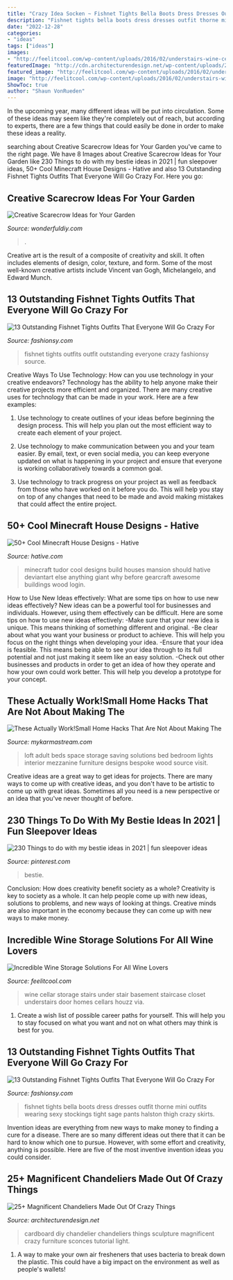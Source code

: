 ```yaml
---
title: "Crazy Idea Socken ~ Fishnet Tights Bella Boots Dress Dresses Outfit Thorne Mini Outfits Wearing Sexy Stockings Tight Sage Pants Halston Thigh Crazy Skirts"
description: "Fishnet tights bella boots dress dresses outfit thorne mini outfits wearing sexy stockings tight sage pants halston thigh crazy skirts"
date: "2022-12-28"
categories:
- "ideas"
tags: ["ideas"]
images:
- "http://feelitcool.com/wp-content/uploads/2016/02/understairs-wine-cellar.jpg"
featuredImage: "http://cdn.architecturendesign.net/wp-content/uploads/2014/08/10-Cardboard-Chandelier1.jpg"
featured_image: "http://feelitcool.com/wp-content/uploads/2016/02/understairs-wine-cellar.jpg"
image: "http://feelitcool.com/wp-content/uploads/2016/02/understairs-wine-cellar.jpg"
ShowToc: true
author: "Shaun VonRueden"
---
```



In the upcoming year, many different ideas will be put into circulation. Some of these ideas may seem like they're completely out of reach, but according to experts, there are a few things that could easily be done in order to make these ideas a reality.

	

		
searching about Creative Scarecrow Ideas for Your Garden you've came to the right page. We have 8 Images about Creative Scarecrow Ideas for Your Garden like 230 Things to do with my bestie ideas in 2021 | fun sleepover ideas, 50+ Cool Minecraft House Designs - Hative and also 13 Outstanding Fishnet Tights Outfits That Everyone Will Go Crazy For. Here you go:
		
    
## Creative Scarecrow Ideas For Your Garden

<img loading=lazy src="https://cdn.wonderfuldiy.com/wp-content/uploads/2017/06/Mini-clay-pot-scarecrow.jpg" onerror="this.onerror=null;this.src='https://tse3.mm.bing.net/th?id=OIP.lKzraHNikZmigcZ59EyRwQHaLG&amp;pid=15.1';" alt="Creative Scarecrow Ideas for Your Garden">

_Source: wonderfuldiy.com_

>. 

	

Creative art is the result of a composite of creativity and skill. It often includes elements of design, color, texture, and form. Some of the most well-known creative artists include Vincent van Gogh, Michelangelo, and Edward Munch.

    
## 13 Outstanding Fishnet Tights Outfits That Everyone Will Go Crazy For

<img loading=lazy src="https://fashionsy.com/wp-content/uploads/2017/04/fishnet-tights-outfit-5-1.jpg" onerror="this.onerror=null;this.src='https://tse1.mm.bing.net/th?id=OIP.ldjiuWHKxeaYsEECdEfVvwHaLH&amp;pid=15.1';" alt="13 Outstanding Fishnet Tights Outfits That Everyone Will Go Crazy For">

_Source: fashionsy.com_

>fishnet tights outfits outfit outstanding everyone crazy fashionsy source. 

	

Creative Ways To Use Technology: How can you use technology in your creative endeavors?
Technology has the ability to help anyone make their creative projects more efficient and organized. There are many creative uses for technology that can be made in your work. Here are a few examples:
1. Use technology to create outlines of your ideas before beginning the design process. This will help you plan out the most efficient way to create each element of your project.

2. Use technology to make communication between you and your team easier. By email, text, or even social media, you can keep everyone updated on what is happening in your project and ensure that everyone is working collaboratively towards a common goal.

3. Use technology to track progress on your project as well as feedback from those who have worked on it before you do. This will help you stay on top of any changes that need to be made and avoid making mistakes that could affect the entire project.

    
## 50+ Cool Minecraft House Designs - Hative

<img loading=lazy src="https://hative.com/wp-content/uploads/2014/02/minecraft-houses/minecraft-tudor-house-17.jpg" onerror="this.onerror=null;this.src='https://tse3.mm.bing.net/th?id=OIP.Qkdy7UdO2eV2PnQwAqTxtwHaD4&amp;pid=15.1';" alt="50+ Cool Minecraft House Designs - Hative">

_Source: hative.com_

>minecraft tudor cool designs build houses mansion should hative deviantart else anything giant why before gearcraft awesome buildings wood login. 

	

How to Use New Ideas effectively: What are some tips on how to use new ideas effectively?
New ideas can be a powerful tool for businesses and individuals. However, using them effectively can be difficult. Here are some tips on how to use new ideas effectively: 
-Make sure that your new idea is unique. This means thinking of something different and original. 
-Be clear about what you want your business or product to achieve. This will help you focus on the right things when developing your idea. 
-Ensure that your idea is feasible. This means being able to see your idea through to its full potential and not just making it seem like an easy solution. 
-Check out other businesses and products in order to get an idea of how they operate and how your own could work better. This will help you develop a prototype for your concept.

    
## These Actually Work!Small Home Hacks That Are Not About Making The

<img loading=lazy src="https://mykarmastream.com/wp-content/uploads/2017/05/adult-loft-bed-wood-lights.jpg" onerror="this.onerror=null;this.src='https://tse4.mm.bing.net/th?id=OIP.CBi99-6a6SEbUTIcunxuxQHaE9&amp;pid=15.1';" alt="These Actually Work!Small Home Hacks That Are Not About Making The">

_Source: mykarmastream.com_

>loft adult beds space storage saving solutions bed bedroom lights interior mezzanine furniture designs bespoke wood source visit. 

	

Creative ideas are a great way to get ideas for projects. There are many ways to come up with creative ideas, and you don't have to be artistic to come up with great ideas. Sometimes all you need is a new perspective or an idea that you've never thought of before.

    
## 230 Things To Do With My Bestie Ideas In 2021 | Fun Sleepover Ideas

<img loading=lazy src="https://i.pinimg.com/474x/3b/48/ea/3b48ea89ec8ae64f56988907594172fe.jpg" onerror="this.onerror=null;this.src='https://tse3.mm.bing.net/th?id=OIP.YtB4M7RGvEca4mGWyuJrZgAAAA&amp;pid=15.1';" alt="230 Things to do with my bestie ideas in 2021 | fun sleepover ideas">

_Source: pinterest.com_

>bestie. 

	

Conclusion: How does creativity benefit society as a whole?
Creativity is key to society as a whole. It can help people come up with new ideas, solutions to problems, and new ways of looking at things. Creative minds are also important in the economy because they can come up with new ways to make money.

    
## Incredible Wine Storage Solutions For All Wine Lovers

<img loading=lazy src="http://feelitcool.com/wp-content/uploads/2016/02/understairs-wine-cellar.jpg" onerror="this.onerror=null;this.src='https://tse1.mm.bing.net/th?id=OIP.d1cQT0nwQj459xH8w1oUvgHaLH&amp;pid=15.1';" alt="Incredible Wine Storage Solutions For All Wine Lovers">

_Source: feelitcool.com_

>wine cellar storage stairs under stair basement staircase closet understairs door homes cellars houzz via. 

	

1. Create a wish list of possible career paths for yourself. This will help you to stay focused on what you want and not on what others may think is best for you. 

    
## 13 Outstanding Fishnet Tights Outfits That Everyone Will Go Crazy For

<img loading=lazy src="http://fashionsy.com/wp-content/uploads/2017/04/fishnet-tights-outfit-3-1.jpg" onerror="this.onerror=null;this.src='https://tse2.mm.bing.net/th?id=OIP.uaTRAf8ynbFKtef_6NAAPQHaJr&amp;pid=15.1';" alt="13 Outstanding Fishnet Tights Outfits That Everyone Will Go Crazy For">

_Source: fashionsy.com_

>fishnet tights bella boots dress dresses outfit thorne mini outfits wearing sexy stockings tight sage pants halston thigh crazy skirts. 

	

Invention ideas are everything from new ways to make money to finding a cure for a disease. There are so many different ideas out there that it can be hard to know which one to pursue. However, with some effort and creativity, anything is possible. Here are five of the most inventive invention ideas you could consider.

    
## 25+ Magnificent Chandeliers Made Out Of Crazy Things

<img loading=lazy src="http://cdn.architecturendesign.net/wp-content/uploads/2014/08/10-Cardboard-Chandelier1.jpg" onerror="this.onerror=null;this.src='https://tse2.mm.bing.net/th?id=OIP.K3xxGPQfwYthqaiJBw-b3gHaE7&amp;pid=15.1';" alt="25+ Magnificent Chandeliers Made Out Of Crazy Things">

_Source: architecturendesign.net_

>cardboard diy chandelier chandeliers things sculpture magnificent crazy furniture sconces tutorial light. 

	

1. A way to make your own air fresheners that uses bacteria to break down the plastic. This could have a big impact on the environment as well as people's wallets! 

